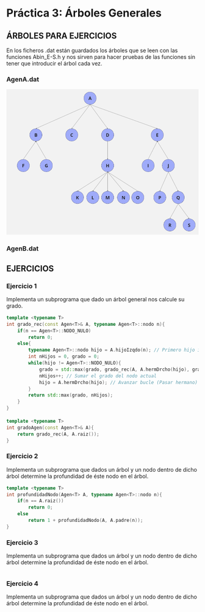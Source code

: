 # Práctica 3: Árboles Generales

## ÁRBOLES PARA EJERCICIOS

En los ficheros .dat están guardados los árboles que se leen con las funciones Abin_E-S.h y nos sirven para hacer pruebas de las funciones sin tener que introducir el árbol cada vez.

### AgenA.dat

![AgenA.dat](AgenA.png)

### AgenB.dat

## EJERCICIOS

### Ejercicio 1

Implementa un subprograma que dado un árbol general nos calcule su grado.

```cpp
template <typename T>
int grado_rec(const Agen<T>& A, typename Agen<T>::nodo n){
    if(n == Agen<T>::NODO_NULO)
        return 0;
    else{
        typename Agen<T>::nodo hijo = A.hijoIzqdo(n); // Primero hijo izquierdo, si es nulo no tiene hijos
        int nHijos = 0, grado = 0;
        while(hijo != Agen<T>::NODO_NULO){ 
            grado = std::max(grado, grado_rec(A, A.hermDrcho(hijo), grado)); // LLamada al hermano y cojo el mayor
            nHijos++; // Sumar el grado del nodo actual
            hijo = A.hermDrcho(hijo); // Avanzar bucle (Pasar hermano)
        }
        return std::max(grado, nHijos);
    }
}

template <typename T>
int gradoAgen(const Agen<T>& A){
    return grado_rec(A, A.raiz());
}
```

### Ejercicio 2

Implementa un subprograma que dados un árbol y un nodo dentro de dicho árbol determine la profundidad de éste nodo en el árbol.

```cpp
template <typename T>
int profundidadNodo(Agen<T> A, typename Agen<T>::nodo n){
    if(n == A.raiz())
        return 0;
    else
        return 1 + profundidadNodo(A, A.padre(n));
}
```

### Ejercicio 3

Implementa un subprograma que dados un árbol y un nodo dentro de dicho árbol determine la profundidad de éste nodo en el árbol.

```cpp

```

### Ejercicio 4

Implementa un subprograma que dados un árbol y un nodo dentro de dicho árbol determine la profundidad de éste nodo en el árbol.

```cpp

```
